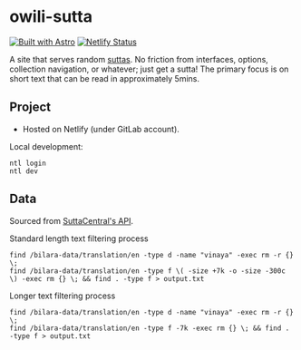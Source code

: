 # owili-sutta

[![Built with Astro](https://astro.badg.es/v2/built-with-astro/tiny.svg)](https://astro.build) [![Netlify Status](https://api.netlify.com/api/v1/badges/c3f04fc3-5e04-477c-9adc-b5bd03490071/deploy-status)](https://app.netlify.com/sites/owili-sutta/deploys)

A site that serves random [suttas](https://suttacentral.net/discourses-guide-sujato?lang=en). No friction from interfaces, options, collection navigation, or whatever; just get a sutta! The primary focus is on short text that can be read in approximately 5mins.

## Project

- Hosted on Netlify (under GitLab account).

Local development:

```
ntl login
ntl dev
```

## Data

Sourced from [SuttaCentral's API](https://discourse.suttacentral.net/t/api-documentation-question/24410).

Standard length text filtering process

```
find /bilara-data/translation/en -type d -name "vinaya" -exec rm -r {} \;
find /bilara-data/translation/en -type f \( -size +7k -o -size -300c \) -exec rm {} \; && find . -type f > output.txt
```

Longer text filtering process

```
find /bilara-data/translation/en -type d -name "vinaya" -exec rm -r {} \;
find /bilara-data/translation/en -type f -7k -exec rm {} \; && find . -type f > output.txt
```

